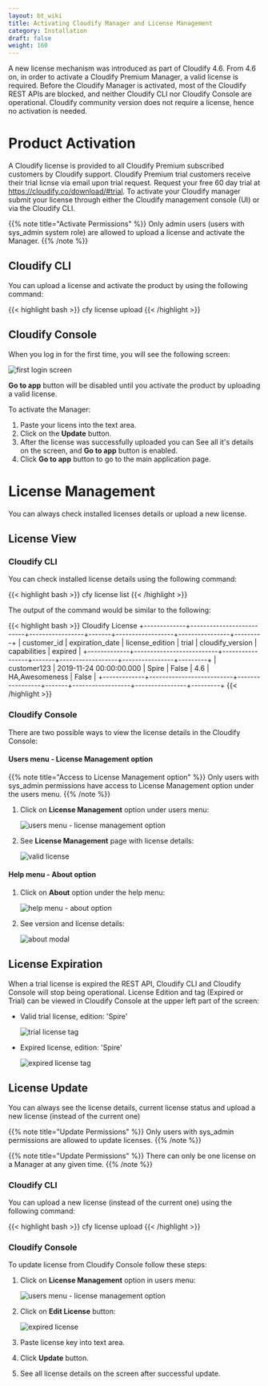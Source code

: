 ```yaml
---
layout: bt_wiki
title: Activating Cloudify Manager and License Management
category: Installation
draft: false
weight: 160
---
```

A new license mechanism was introduced as part of Cloudify 4.6.
From 4.6 on, in order to activate a Cloudify Premium Manager, a valid license is required.
Before the Cloudify Manager is activated, most of the Cloudify REST APIs are blocked, and neither Cloudify CLI nor Cloudify Console are operational.
Cloudify community version does not require a license, hence no activation is needed.

# Product Activation

A Cloudify license is provided to all Cloudify Premium subscribed customers by Cloudify support.
Cloudify Premium trial customers receive their trial licnse via email upon trial request.
Request your free 60 day trial at https://cloudify.co/download/#trial.
To activate your Cloudify manager submit your license through either the Cloudify management console (UI) or via the Cloudify CLI.

{{% note title="Activate Permissions" %}}
Only admin users (users with sys_admin system role) are allowed to upload a license and activate the Manager.
{{% /note %}}

## Cloudify CLI

You can upload a license and activate the product by using the following command:

{{< highlight bash >}}
cfy license upload <license-path>
{{< /highlight >}}

## Cloudify Console

When you log in for the first time, you will see the following screen:
 
![first login screen]( /images/ui/license/first-login-screen.png )

**Go to app** button will be disabled until you activate the product by uploading a valid license.
 
To activate the Manager:

1. Paste your licens into the text area.
1. Click on the **Update** button.
1. After the license was successfully uploaded you can See all it's details on the screen, and **Go to app** button is enabled.
1. Click **Go to app** button to go to the main application page. 

# License Management

You can always check installed licenses details or upload a new license.

## License View

### Cloudify CLI

You can check installed license details using the following command:

{{< highlight bash >}}
cfy license list
{{< /highlight >}}

The output of the command would be similar to the following:

{{< highlight bash >}}
Cloudify License
+-------------+--------------------------+-----------------+-------+------------------+----------------+---------+
| customer_id |     expiration_date      | license_edition | trial | cloudify_version |  capabilities  | expired |
+-------------+--------------------------+-----------------+-------+------------------+----------------+---------+
| customer123 | 2019-11-24 00:00:00.000  |      Spire      | False |       4.6        | HA,Awesomeness |  False  |
+-------------+--------------------------+-----------------+-------+------------------+----------------+---------+
{{< /highlight >}}

### Cloudify Console

There are two possible ways to view the license details in the Cloudify Console:

#### Users menu - License Management option

{{% note title="Access to License Management option" %}}
Only users with sys_admin permissions have access to License Management option under the users menu.
{{% /note %}}

1. Click on **License Management** option under users menu:

    ![users menu - license management option]( /images/ui/license/users-menu-license-management-option.png )

1. See **License Management** page with license details:

    ![valid license]( /images/ui/license/valid-license.png )

#### Help menu - About option

1. Click on **About** option under the help menu:

    ![help menu - about option]( /images/ui/license/help-menu-about-option.png )

1. See version and license details:

    ![about modal]( /images/ui/license/about-modal.png )
 

## License Expiration

When a trial license is expired the REST API, Cloudify CLI and Cloudify Console will stop being operational.
License Edition and tag (Expired or Trial) can be viewed in Cloudify Console at the upper left part of the screen:

* Valid trial license, edition: 'Spire'

    ![trial license tag]( /images/ui/license/trial-license-tag.png )

* Expired license, edition: 'Spire'

    ![expired license tag]( /images/ui/license/expired-license-tag.png )

## License Update

You can always see the license details, current license status and upload a new license (instead of the current one)

{{% note title="Update Permissions" %}}
Only users with sys_admin permissions are allowed to update licenses.
{{% /note %}}

{{% note title="Update Permissions" %}}
There can only be one license on a Manager at any given time.
{{% /note %}}

### Cloudify CLI
 
You can upload a new license (instead of the current one) using the following command:

{{< highlight bash >}}
cfy license upload <license-path>
{{< /highlight >}}

### Cloudify Console

To update license from Cloudify Console follow these steps:

1. Click on **License Management** option in users menu:

    ![users menu - license management option]( /images/ui/license/users-menu-license-management-option.png )

1. Click on **Edit License** button:

    ![expired license]( /images/ui/license/expired-license.png )

1. Paste license key into text area.
1. Click **Update** button.
1. See all license details on the screen after successful update. 
